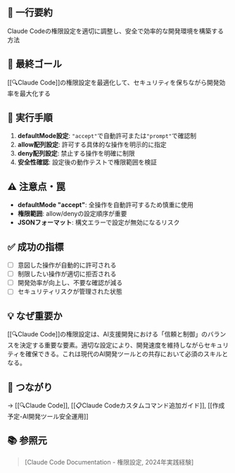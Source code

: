 ## 📝 一行要約
Claude Codeの権限設定を適切に調整し、安全で効率的な開発環境を構築する方法

## 🎯 最終ゴール
[[🔍Claude Code]]の権限設定を最適化して、セキュリティを保ちながら開発効率を最大化する

## 🔧 実行手順
1. **defaultMode設定**: `"accept"`で自動許可または`"prompt"`で確認制
2. **allow配列設定**: 許可する具体的な操作を明示的に指定
3. **deny配列設定**: 禁止する操作を明確に制限
4. **安全性確認**: 設定後の動作テストで権限範囲を検証

## ⚠️ 注意点・罠
- **defaultMode "accept"**: 全操作を自動許可するため慎重に使用
- **権限範囲**: allow/denyの設定順序が重要
- **JSONフォーマット**: 構文エラーで設定が無効になるリスク

## ✅ 成功の指標
- [ ] 意図した操作が自動的に許可される
- [ ] 制限したい操作が適切に拒否される
- [ ] 開発効率が向上し、不要な確認が減る
- [ ] セキュリティリスクが管理された状態

## 💡 なぜ重要か
[[🔍Claude Code]]の権限設定は、AI支援開発における「信頼と制御」のバランスを決定する重要な要素。適切な設定により、開発速度を維持しながらセキュリティを確保できる。これは現代のAI開発ツールとの共存において必須のスキルとなる。

## 🔗 つながり
→ [[🔍Claude Code]], [[📋Claude Codeカスタムコマンド追加ガイド]], [[作成予定-AI開発ツール安全運用]]

## 📚 参照元
> [Claude Code Documentation - 権限設定, 2024年実践経験]